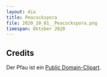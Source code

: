 ```yaml
---
layout: dia
title: Peacockspora
file: 2020_10_01__Peacockspora.png
timespan: Oktober 2020
---
```


## Credits

Der Pfau ist ein [Public Domain-Clipart](https://web.archive.org/web/20150919010528/https://openclipart.org/detail/22637/cartoon-peacock).
